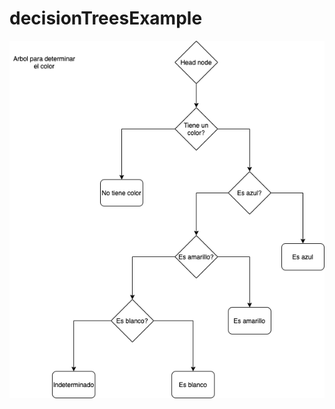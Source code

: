 # decisionTreesExample

![alt text](https://github.com/hernanpenalver/decisionTreesExample/blob/master/arbol%20binario.png?raw=true)
